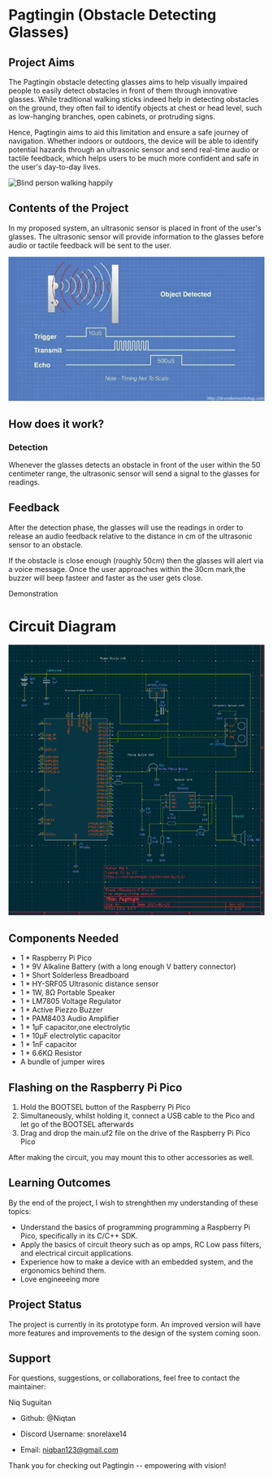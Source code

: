 # Pagtingin (Obstacle Detecting Glasses)

## Project Aims

The Pagtingin obstacle detecting glasses aims to help visually impaired people to easily detect obstacles in front of them through innovative glasses. While traditional walking sticks indeed help in detecting obstacles on the ground, they often fail to identify objects at chest or head level, such as low-hanging branches, open cabinets, or protruding signs. 

Hence, Pagtingin aims to aid this limitation and ensure a safe journey of navigation. Whether indoors or outdoors, the device will be able to identify potential hazards through an ultrasonic sensor and send real-time audio or tactile feedback, which helps users to be much more confident and safe in the user's day-to-day lives.

![Blind person walking happily](images/blind-man-people-with-disability-handicapped-person-everyday-life-visually-impaired-man-with-walking-stick-descending-steps-city-park.jpg)

## Contents of the Project

In my proposed system, an ultrasonic sensor is placed in front of the user's glasses. The ultrasonic sensor will provide information to the glasses before audio or tactile feedback will be sent to the user.

![Ultrasonic sensor detection](images/download.jpeg)

## How does it work?

### Detection
Whenever the glasses detects an obstacle in front of the user within the 50 centimeter range, the ultrasonic sensor will send a signal to the glasses for readings.

## Feedback
After the detection phase, the glasses will use the readings in order to release an audio feedback relative to the distance in cm of the ultrasonic sensor to an obstacle.

If the obstacle is close enough (roughly 50cm) then the glasses will alert via a voice message. Once the user approaches within the 30cm mark,the buzzer will beep fasteer and faster as the user gets close.

Demonstration

# Circuit Diagram
![KiCad circuit diagram](images/Screenshot%202025-02-14%20180215.png)

## Components Needed
- 1 * Raspberry Pi Pico 
- 1 * 9V Alkaline Battery (with a long enough V battery connector)
- 1 * Short Solderless Breadboard
- 1 * HY-SRF05 Ultrasonic distance sensor
- 1 * 1W, 8Ω Portable Speaker
- 1 * LM7805 Voltage Regulator
- 1 * Active Piezzo Buzzer
- 1 * PAM8403 Audio Amplifier
- 1 * 1µF capacitor,one electrolytic
- 1 * 10µF electrolytic capacitor
- 1 * 1nF capacitor
- 1 * 6.6KΩ Resistor  
- A bundle of jumper wires

## Flashing on the Raspberry Pi Pico
1. Hold the BOOTSEL button of the Raspberry Pi Pico
2. Simultaneously, whilst holding it, connect a USB cable to the Pico and let go of the BOOTSEL afterwards
3. Drag and drop the main.uf2 file on the drive of the Raspberry Pi Pico
Pico

After making the circuit, you may mount  this to other accessories as well.


## Learning Outcomes

By the end of the project, I wish to strenghthen my understanding of these topics:

- Understand the basics of programming programming a Raspberry Pi Pico, specifically in its C/C++ SDK.
- Apply the basics of circuit theory such as op amps, RC Low pass filters, and electrical circuit applications.
- Experience how to make a device with an embedded system, and the ergonomics behind them.
- Love engineeeing more

## Project Status
The project is currently in its prototype form. An improved version will have more features and improvements to the design of the system coming soon. 

## Support

For questions, suggestions, or collaborations, feel free to contact the maintainer:

Niq Suguitan

- Github: @Niqtan

- Discord Username: snorelaxe14

- Email: niqban123@gmail.com

Thank you for checking out Pagtingin -- empowering with vision!
